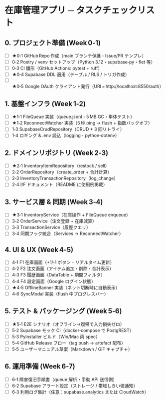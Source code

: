 # 在庫管理アプリ ─ タスクチェックリスト

## 0. プロジェクト準備 (Week 0‑1)
- [ ] ★0‑1 GitHub Repo 作成（main ブランチ保護・Issue/PR テンプレ）
- [ ] 0‑2 Poetry / venv セットアップ（Python 3.12・supabase‑py・flet 等）
- [ ] 0‑3 CI 雛形（GitHub Actions: pytest + ruff）
- [ ] ★0‑4 Supabase DDL 適用（テーブル / RLS / トリガ作成）
- [ ] ★0‑5 Google OAuth クライアント発行（URI = http://localhost:8550/auth）

## 1. 基盤インフラ (Week 1‑2)
- [ ] ★1‑1 FileQueue 実装（queue.jsonl・5 MB GC・単体テスト）
- [ ] ★1‑2 ReconnectWatcher 実装（5 秒 ping → flush + 指数バックオフ）
- [ ] 1‑3 SupabaseCrudRepository（CRUD + 3 回リトライ）
- [ ] 1‑4 ロギング & .env 読込（logging・python‑dotenv）

## 2. ドメインリポジトリ (Week 2‑3)
- [ ] ★2‑1 InventoryItemRepository（restock / sell）
- [ ] 2‑2 OrderRepository（create_order + 合計計算）
- [ ] 2‑3 InventoryTransactionRepository（log_change）
- [ ] 2‑4 I/F ドキュメント（README に使用例掲載）

## 3. サービス層 & 同期 (Week 3‑4)
- [ ] ★3‑1 InventoryService（在庫操作 + FileQueue enqueue）
- [ ] 3‑2 OrderService（注文登録 + 在庫減算）
- [ ] 3‑3 TransactionService（履歴クエリ）
- [ ] 3‑4 同期フック統合（Services → ReconnectWatcher）

## 4. UI & UX (Week 4‑5)
- [ ] 4‑1 F1 在庫画面（+1/‑1 ボタン・リアルタイム更新）
- [ ] 4‑2 F2 注文画面（アイテム追加・削除・合計表示）
- [ ] 4‑3 F3 履歴画面（DataTable + 期間フィルタ）
- [ ] 4‑4 F4 設定画面（Google ログイン状態）
- [ ] ★4‑5 OfflineBanner 実装（ネット切断時に自動表示）
- [ ] 4‑6 SyncModal 実装（flush 中プログレスバー）

## 5. テスト & パッケージング (Week 5‑6)
- [ ] ★5‑1 E2E シナリオ（オフライン→復帰で入力損失ゼロ）
- [ ] 5‑2 Supabase モック CI（docker‑compose で PostgREST）
- [ ] 5‑3 PyInstaller ビルド（Win/Mac 両 spec）
- [ ] 5‑4 GitHub Release フロー（tag push → artefact 配布）
- [ ] 5‑5 ユーザーマニュアル草案（Markdown / GIF キャプチャ）

## 6. 運用準備 (Week 6‑7)
- [ ] 6‑1 障害復旧手順書（queue 解析・手動 API 送信例）
- [ ] 6‑2 Supabase アラート設定（ストレージ / 帯域しきい値通知）
- [ ] 6‑3 利用ログ集計（任意：supabase.analytics または CloudWatch）
